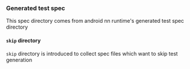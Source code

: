 ### Generated test spec

This spec directory comes from android nn runtime's generated test spec directory

#### `skip` directory

`skip` directory is introduced to collect spec files which want to skip test generation
